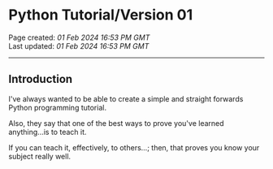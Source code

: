 # Python Tutorial/Version 01  

Page created: *01 Feb 2024 16:53 PM GMT*  
Last updated: *01 Feb 2024 16:53 PM GMT*  

-----

## Introduction

I've always wanted to be able to create a simple and straight forwards Python programming tutorial.

Also, they say that one of the best ways to prove you've learned anything...is to teach it.

If you can teach it, effectively, to others...; then, that proves you know your subject really well.
